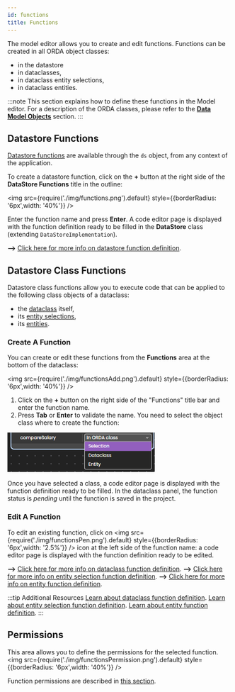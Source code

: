 ```yaml
---
id: functions
title: Functions
---
```


The model editor allows you to create and edit functions. Functions can be created in all ORDA object classes:

- in the datastore
- in dataclasses,
- in dataclass entity selections,
- in dataclass entities.

:::note
This section explains how to define these functions in the Model editor. For a description of the ORDA classes, please refer to the [**Data Model Objects**](../../../QodlyinCloud/qodlyScript/guides/data-model.md) section.
:::

## Datastore Functions

[Datastore functions](../../../QodlyinCloud/qodlyScript/guides/data-model.md#datastoreimplementation-class) are available through the `ds` object, from any context of the application.

To create a datastore function, click on the **+** button at the right side of the **DataStore Functions** title in the outline:

<img src={require('./img/functions.png').default} style={{borderRadius: '6px',width: '40%'}} />

Enter the function name and press **Enter**. A code editor page is displayed with the function definition ready to be filled in the **DataStore** class (extending `DataStoreImplementation`).

**-->** [Click here for more info on datastore function definition](../../../QodlyinCloud/qodlyScript/guides/data-model.md#datastoreimplementation-class).

## Datastore Class Functions

Datastore class functions allow you to execute code that can be applied to the following class objects of a dataclass:

- the [dataclass](../../../QodlyinCloud/qodlyScript/guides/data-model.md#dataclass) itself,
- its [entity selections](../../../QodlyinCloud/qodlyScript/guides/data-model.md#entity-selection),
- its [entities](../../../QodlyinCloud/qodlyScript/guides/data-model.md#entity).

### Create A Function

You can create or edit these functions from the **Functions** area at the bottom of the dataclass:

<img src={require('./img/functionsAdd.png').default} style={{borderRadius: '6px',width: '40%'}} />

1. Click on the **+** button on the right side of the "Functions" title bar and enter the function name.
2. Press **Tab** or **Enter** to validate the name. You need to select the object class where to create the function:

![functions](img/functions2.png)

Once you have selected a class, a code editor page is displayed with the function definition ready to be filled. In the dataclass panel, the function status is _pending_ until the function is saved in the project.

### Edit A Function

To edit an existing function, click on <img src={require('./img/functionsPen.png').default} style={{borderRadius: '6px',width: '2.5%'}} /> icon at the left side of the function name: a code editor page is displayed with the function definition ready to be edited.

**-->** [Click here for more info on dataclass function definition](../../../QodlyinCloud/qodlyScript/guides/data-model.md#dataclass).
**-->** [Click here for more info on entity selection function definition](../../../QodlyinCloud/qodlyScript/guides/data-model.md#entity-selection).
**-->** [Click here for more info on entity function definition](../../../QodlyinCloud/qodlyScript/guides/data-model.md#entity).

:::tip Additional Resources
[Learn about dataclass function definition](../../../QodlyinCloud/qodlyScript/guides/data-model.md#dataclass).
[Learn about entity selection function definition](../../../QodlyinCloud/qodlyScript/guides/data-model.md#entity-selection).
[Learn about entity function definition](../../../QodlyinCloud/qodlyScript/guides/data-model.md#entity).
:::

## Permissions

This area allows you to define the permissions for the selected function.
<img src={require('./img/functionsPermission.png').default} style={{borderRadius: '6px',width: '40%'}} />

Function permissions are described in [this section](../../../4DQodlyPro/roles/permissionsFunctionLevel.md).
